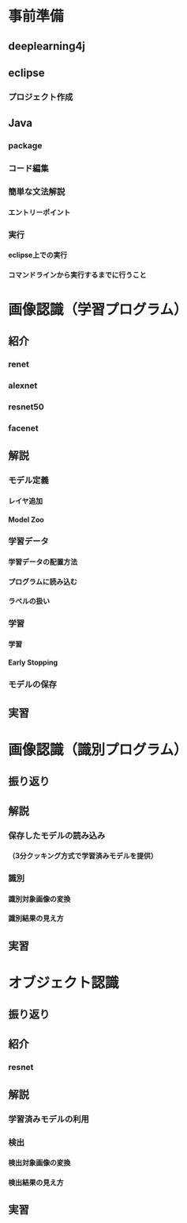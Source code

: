 # 事前準備
## deeplearning4j
## eclipse
### プロジェクト作成
## Java
### package
### コード編集
### 簡単な文法解説
#### エントリーポイント
### 実行
#### eclipse上での実行
#### コマンドラインから実行するまでに行うこと

# 画像認識（学習プログラム）
## 紹介
### renet
### alexnet
### resnet50
### facenet
## 解説
### モデル定義
#### レイヤ追加
#### Model Zoo
### 学習データ
#### 学習データの配置方法
#### プログラムに読み込む
#### ラベルの扱い
### 学習
#### 学習
#### Early Stopping
### モデルの保存
## 実習

# 画像認識（識別プログラム）
## 振り返り
## 解説
### 保存したモデルの読み込み
#### （3分クッキング方式で学習済みモデルを提供）
### 識別
#### 識別対象画像の変換
#### 識別結果の見え方
## 実習

# オブジェクト認識
## 振り返り
## 紹介
### resnet
## 解説
### 学習済みモデルの利用
### 検出
#### 検出対象画像の変換
#### 検出結果の見え方
## 実習
